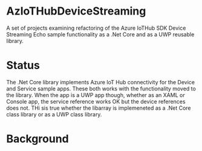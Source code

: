 # AzIoTHubDeviceStreaming
A set of projects examining refactoring of the Azure IoTHub SDK Device Streaming Echo sample functionality as a .Net Core and as a UWP reusable library.

# Status
The .Net Core library implements Azure IoT Hub connectivity for the Device and Service sample apps. These both works with the functionality moved to the library. When the app is a UWP app though, whether as an XAML or Console app, the service reference works OK but the device references does not. THi sis true whether the libarray is implemeneted as a .Net Core class library or as a UWP class library.

# Background

